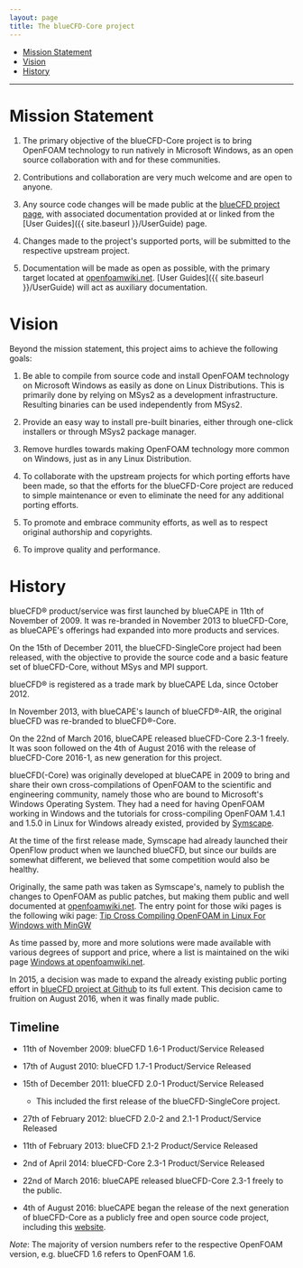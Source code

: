 ```yaml
---
layout: page
title: The blueCFD-Core project
---
```


  * [Mission Statement](#mission-statement)
  * [Vision](#vision)
  * [History](#history)

<hr>


# Mission Statement

  1. The primary objective of the blueCFD-Core project is to bring OpenFOAM
  technology to run natively in Microsoft Windows, as an open source
  collaboration with and for these communities.

  2. Contributions and collaboration are very much welcome and are open to
  anyone.

  3. Any source code changes will be made public at the
  [blueCFD project page](https://github.com/blueCFD/), with associated
  documentation provided at or linked from the
  [User Guides]({{ site.baseurl }}/UserGuide) page.

  4. Changes made to the project's supported ports, will be submitted to the
  respective upstream project.

  5. Documentation will be made as open as possible, with the primary
  target located at [openfoamwiki.net](https://openfoamwiki.net).
  [User Guides]({{ site.baseurl }}/UserGuide) will act as auxiliary
  documentation.


# Vision

Beyond the mission statement, this project aims to achieve the following goals:

  1. Be able to compile from source code and install OpenFOAM technology on
  Microsoft Windows as easily as done on Linux Distributions. This is primarily
  done by relying on MSys2 as a development infrastructure. Resulting binaries
  can be used independently from MSys2.

  2. Provide an easy way to install pre-built binaries, either through
  one-click installers or through MSys2 package manager.

  3. Remove hurdles towards making OpenFOAM technology more common on Windows,
  just as in any Linux Distribution.

  4. To collaborate with the upstream projects for which porting efforts have
  been made, so that the efforts for the blueCFD-Core project are reduced to
  simple maintenance or even to eliminate the need for any additional porting
  efforts.

  5. To promote and embrace community efforts, as well as to respect original
  authorship and copyrights.

  6. To improve quality and performance.


# History

blueCFD® product/service was first launched by blueCAPE in 11th of November of
2009. It was re-branded in November 2013 to blueCFD-Core, as blueCAPE's
offerings had expanded into more products and services.

On the 15th of December 2011, the blueCFD-SingleCore project had been released,
with the objective to provide the source code and a basic feature set of
blueCFD-Core, without MSys and MPI support.

blueCFD® is registered as a trade mark by blueCAPE Lda, since October 2012.

In November 2013, with blueCAPE's launch of blueCFD®-AIR, the original blueCFD
was re-branded to blueCFD®-Core.

On the 22nd of March 2016, blueCAPE released blueCFD-Core 2.3-1 freely. It was
soon followed on the 4th of August 2016 with the release of
blueCFD-Core 2016-1, as new generation for this project.

blueCFD(-Core) was originally developed at blueCAPE in 2009 to bring and share
their own cross-compilations of OpenFOAM to the scientific and engineering community,
namely those who are bound to Microsoft's Windows Operating System. They had a
need for having OpenFOAM working in Windows and the tutorials for
cross-compiling OpenFOAM 1.4.1 and 1.5.0 in Linux for Windows already existed,
provided by [Symscape](http://www.symscape.com).

At the time of the first release made, Symscape had already launched their
OpenFlow product when we launched blueCFD, but since our builds are somewhat
different, we believed that some competition would also be healthy.

Originally, the same path was taken as Symscape's, namely to publish the
changes to OpenFOAM as public patches, but making them public and well
documented at [openfoamwiki.net](https://openfoamwiki.net). The entry point
for those wiki pages is the following wiki page:
[Tip Cross Compiling OpenFOAM in Linux For Windows with MinGW](http://openfoamwiki.net/index.php/Installation/Windows/Outdated/Tip_Cross_Compiling_OpenFOAM_in_Linux_For_Windows_with_MinGW)

As time passed by, more and more solutions were made available with various
degrees of support and price, where a list is maintained on the wiki page
[Windows at openfoamwiki.net](http://openfoamwiki.net/index.php/Windows).

In 2015, a decision was made to expand the already existing public porting effort
in [blueCFD project at Github](https://github.com/blueCFD)
to its full extent. This decision came to fruition on August 2016, when it was
finally made public.


## Timeline

  * 11th of November 2009: blueCFD 1.6-1 Product/Service Released 

  * 17th of August 2010: blueCFD 1.7-1 Product/Service Released 

  * 15th of December 2011: blueCFD 2.0-1 Product/Service Released
      * This included the first release of the blueCFD-SingleCore project.

  * 27th of February 2012: blueCFD 2.0-2 and 2.1-1 Product/Service Released

  * 11th of February 2013: blueCFD 2.1-2 Product/Service Released 

  * 2nd of April 2014: blueCFD-Core 2.3-1 Product/Service Released

  * 22nd of March 2016: blueCAPE released blueCFD-Core 2.3-1 freely to the public.

  * 4th of August 2016: blueCAPE began the release of the next generation of
  blueCFD-Core as a publicly free and open source code project, including this
  [website](http://bluecfd.github.io/Core/).

*Note*: The majority of version numbers refer to the respective OpenFOAM version,
e.g. blueCFD 1.6 refers to OpenFOAM 1.6.
